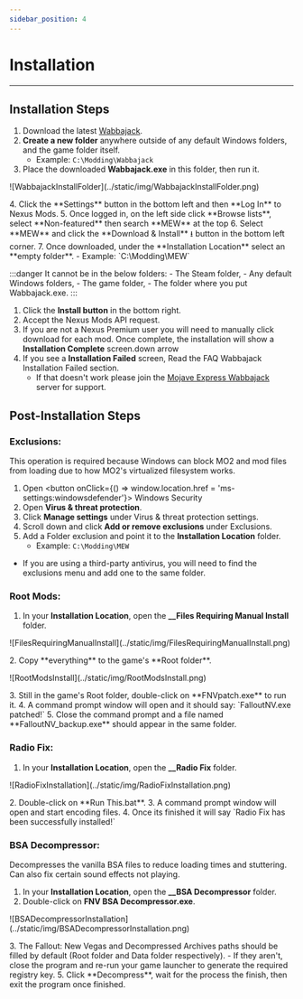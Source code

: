 ```yaml
---
sidebar_position: 4
---
```


# Installation

---

## Installation Steps


1. Download the latest [Wabbajack](https://www.wabbajack.org/).
2. **Create a new folder** anywhere outside of any default Windows folders, and the game folder itself.
    - Example: `C:\Modding\Wabbajack`
3. Place the downloaded **Wabbajack.exe** in this folder, then run it.
<p>![WabbajackInstallFolder](../static/img/WabbajackInstallFolder.png)</p>
4. Click the **Settings** button in the bottom left and then **Log In** to Nexus Mods. 
5. Once logged in, on the left side click **Browse lists**, select **Non-featured** then search **MEW** at the top 
6. Select **MEW** and click the **Download & Install** ⭳ button in the bottom left corner. 
7. Once downloaded, under the **Installation Location** select an **empty folder**. 
    - Example: `C:\Modding\MEW`

:::danger It cannot be in the below folders:
    - The Steam folder,
    - Any default Windows folders,
    - The game folder,
    - The folder where you put Wabbajack.exe.
:::
    
1. Click the **Install button** in the bottom right.
2. Accept the Nexus Mods API request. 
3. If you are not a Nexus Premium user you will need to manually click download for each mod. 
Once complete, the installation will show a **Installation Complete** screen.down arrow
4. If you see a **Installation Failed** screen, Read the FAQ Wabbajack Installation Failed section. 
    - If that doesn't work please join the [Mojave Express Wabbajack](https://discord.gg/SFpZYpAuUz) server for support.


## Post-Installation Steps

### Exclusions:

This operation is required because Windows can block MO2 and mod files from loading due to how MO2's virtualized filesystem works.


1. Open <button onClick={() => window.location.href = 'ms-settings:windowsdefender'}> Windows Security </button>
2. Open **Virus & threat protection**.
3. Click **Manage settings** under Virus & threat protection settings.
4. Scroll down and click **Add or remove exclusions** under Exclusions.
5. Add a Folder exclusion and point it to the **Installation Location** folder.
    - Example: `C:\Modding\MEW`


- If you are using a third-party antivirus, you will need to find the exclusions menu and add one to the same folder.

### Root Mods:

1. In your **Installation Location**, open the <span class="custom-text">**__Files Requiring Manual Install**</span> folder.
<p>![FilesRequiringManualInstall](../static/img/FilesRequiringManualInstall.png)</p>
2. Copy **everything** to the game's **Root folder**.
<p>![RootModsInstall](../static/img/RootModsInstall.png)</p>
3. Still in the game's Root folder, double-click on **FNVpatch.exe** to run it.
4. A command prompt window will open and it should say:
    `FalloutNV.exe patched!`
5. Close the command prompt and a file named **FalloutNV_backup.exe** should appear in the same folder.

### Radio Fix:

1. In your **Installation Location**, open the <span class="custom-text">**__Radio Fix**</span> folder.
<p>![RadioFixInstallation](../static/img/RadioFixInstallation.png)</p>
2. Double-click on **Run This.bat**.
3. A command prompt window will open and start encoding files.
4. Once its finished it will say `Radio Fix has been successfully installed!`

### BSA Decompressor:
Decompresses the vanilla BSA files to reduce loading times and stuttering. Can also fix certain sound effects not playing.

1. In your **Installation Location**, open the <span class="custom-text">**__BSA Decompressor**</span> folder. 
2. Double-click on **FNV BSA Decompressor.exe**.
<p>![BSADecompressorInstallation](../static/img/BSADecompressorInstallation.png)</p>
3. The Fallout: New Vegas and Decompressed Archives paths should be filled by default (Root folder and Data folder respectively).
        - If they aren't, close the program and re-run your game launcher to generate the required registry key.
5. Click **Decompress**, wait for the process the finish, then exit the program once finished.

